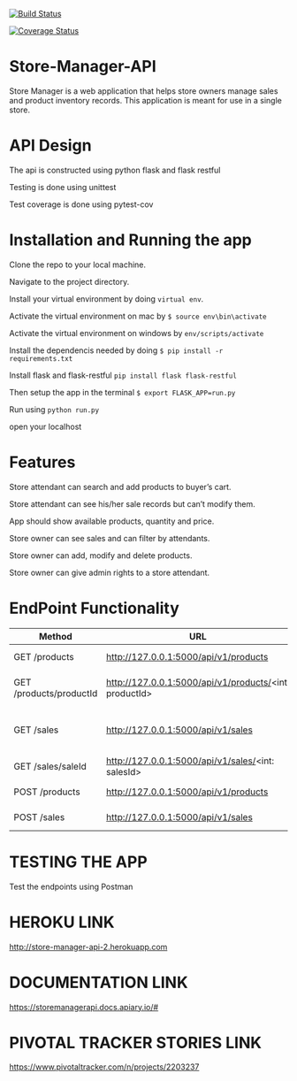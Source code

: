 [![Build Status](https://travis-ci.org/Paulstar200/Store-Manager-API.svg?branch=ch-code-refactor-161366157)](https://travis-ci.org/Paulstar200/Store-Manager-API)

[![Coverage Status](https://coveralls.io/repos/github/Paulstar200/Store-Manager-API/badge.svg?branch=ch-badges-161335057)](https://coveralls.io/github/Paulstar200/Store-Manager-API?branch=ch-badges-161335057)


# Store-Manager-API

Store Manager is a web application that helps store owners manage sales and product inventory records. This application is meant for use in a single store.


# API Design

The api is constructed using python flask and flask restful

Testing is done using unittest

Test coverage is done using pytest-cov

# Installation and Running the app

Clone the repo to your local machine.

Navigate to the project directory.

Install your virtual environment by doing `virtual env`.

Activate the virtual environment on mac by `$ source env\bin\activate`

Activate the virtual environment on windows by `env/scripts/activate`

Install the dependencis needed by doing `$ pip install -r requirements.txt`

Install flask  and flask-restful `pip install flask flask-restful`

Then setup the app in the terminal `$ export FLASK_APP=run.py`

Run using `python run.py`

open your localhost

# Features

Store attendant can search and add products to buyer’s cart.

Store attendant can see his/her sale records but can’t modify them.

App should show available products, quantity and price.

Store owner can see sales and can filter by attendants.

Store owner can add, modify and delete products.

Store owner can give admin rights to a store attendant.


# EndPoint Functionality
Method | URL | DESCRIPTION
-------|-----|------------
GET /products| http://127.0.0.1:5000/api/v1/products | Fetch all products
GET /products/productId |http://127.0.0.1:5000/api/v1/products/<int: productId>| Fetch a single product record
GET /sales |http://127.0.0.1:5000/api/v1/sales|Fetch all sale records Get all sale records.
GET /sales/saleId | http://127.0.0.1:5000/api/v1/sales/<int: salesId> | Fetch a single sale record
POST /products| http://127.0.0.1:5000/api/v1/products | Create a product
POST /sales | http://127.0.0.1:5000/api/v1/sales | Create a sale order

# TESTING THE APP

Test the endpoints using Postman

# HEROKU LINK
http://store-manager-api-2.herokuapp.com

# DOCUMENTATION LINK
https://storemanagerapi.docs.apiary.io/#

# PIVOTAL TRACKER STORIES LINK
https://www.pivotaltracker.com/n/projects/2203237
